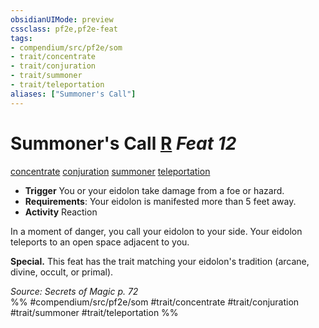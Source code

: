 ```yaml
---
obsidianUIMode: preview
cssclass: pf2e,pf2e-feat
tags:
- compendium/src/pf2e/som
- trait/concentrate
- trait/conjuration
- trait/summoner
- trait/teleportation
aliases: ["Summoner's Call"]
---
```

# Summoner's Call  [R](../../Rules/core-rulebook/chapter-9-playing-the-game.md#Actions "Reaction") *Feat 12*  
[concentrate](../../Rules/traits/concentrate.md)  [conjuration](../../Rules/traits/conjuration.md)  [summoner](../../Rules/traits/summoner-som.md)  [teleportation](../../Rules/traits/teleportation.md)  

- **Trigger** You or your eidolon take damage from a foe or hazard.
- **Requirements**: Your eidolon is manifested more than 5 feet away.
- **Activity** Reaction

In a moment of danger, you call your eidolon to your side. Your eidolon teleports to an open space adjacent to you.

**Special.** This feat has the trait matching your eidolon's tradition (arcane, divine, occult, or primal).

*Source: Secrets of Magic p. 72*  
%% #compendium/src/pf2e/som #trait/concentrate #trait/conjuration #trait/summoner #trait/teleportation %%